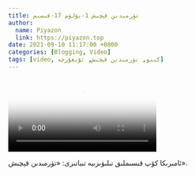 ```yaml
---
title: تۈرمىدىن قېچىش 1-بۆلۈم 17-قىسىم
author:
  name: Piyazon
  link: https://piyazon.top
date: 2021-09-10 11:17:00 +0800
categories: [Blogging, Video]
tags: [video, كىنو, تۈرمىدىن قېچىش, ئۇيغۇرچە]
---
```


<style>
@import url(/assets/css/uyghur.css);
</style>

<video id="player" class="weixin_video" playsinline controls poster="https://gitlab.com/Alimjoo/cdn_img/-/raw/main/movie/pb/pb1.jpg"
  wxv="wxv_2045469192266579973" src="">

  <track kind="captions" label="English&Chinese" src="https://piyazon.top/storage/assets/subtitles/pb/s01e17.vtt" srclang="en&zh-CN"   />
</video>

ئامىرىكا كۆپ قىسىملىق تىلىۋىزىيە تىياتىرى: «تۈرمىدىن قېچىش».
